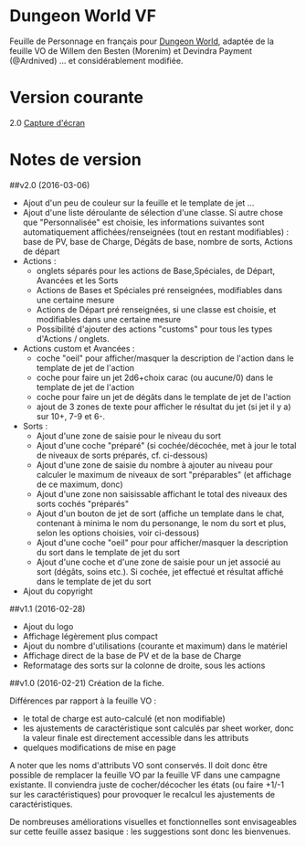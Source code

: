 # Dungeon World VF

Feuille de Personnage en français pour [Dungeon World](http://dungeonworld-fr.blogspot.fr/), adaptée de la feuille VO de Willem den Besten (Morenim) et Devindra Payment (@Ardnived) ... et considérablement modifiée.

# Version courante
2.0 [Capture d'écran](dwfr.png)

# Notes de version

##v2.0 (2016-03-06)
* Ajout d'un peu de couleur sur la feuille et le template de jet ...
* Ajout d'une liste déroulante de sélection d'une classe. Si autre chose que "Personnalisée" est choisie, les informations suivantes sont automatiquement affichées/renseignées (tout en restant modifiables) : base de PV, base de Charge, Dégâts de base, nombre de sorts, Actions de départ
* Actions :
  * onglets séparés pour les actions de Base,Spéciales, de Départ, Avancées et les Sorts
  * Actions de Bases et Spéciales pré renseignées, modifiables dans une certaine mesure
  * Actions de Départ pré renseignées, si une classe est choisie, et modifiables dans une certaine mesure
  * Possibilité d'ajouter des actions "customs" pour tous les types d'Actions / onglets.
* Actions custom et Avancées : 
  * coche "oeil" pour afficher/masquer la  description de l'action dans le template de jet de l'action
  * coche pour faire un jet  2d6+choix carac (ou aucune/0) dans le template de jet de l'action
  * coche pour faire un jet de dégâts dans le template de jet de l'action
  * ajout de 3 zones de texte pour afficher le résultat du jet (si jet il y a) sur 10+, 7-9 et 6-.
* Sorts : 
  * Ajout d'une zone de saisie pour le niveau du sort
  * Ajout d'une coche "préparé" (si cochée/décochée, met à jour le total de niveaux de sorts préparés, cf. ci-dessous)
  * Ajout d'une zone de saisie du nombre à ajouter au niveau pour calculer le maximum de niveaux de sort "préparables" (et affichage de ce maximum, donc)
  * Ajout d'une zone non saisissable affichant le total des niveaux des sorts cochés "préparés"
  * Ajout d'un bouton de jet de sort (affiche un template dans le chat, contenant à minima le nom du personange, le nom du sort et plus, selon les options choisies, voir ci-dessous)
  * Ajout d'une coche "oeil" pour  pour afficher/masquer la  description du sort dans le template de jet du sort
  * Ajout d'une coche et d'une zone de saisie pour un jet associé au sort (dégâts, soins etc.). Si cochée, jet effectué et résultat affiché dans le template de jet du sort
* Ajout du copyright

##v1.1 (2016-02-28)
* Ajout du logo
* Affichage légèrement plus compact
* Ajout du nombre d'utilisations (courante et maximum) dans le matériel
* Affichage direct de la base de PV et de la base de Charge 
* Reformatage des sorts sur la colonne de droite, sous les actions

##v1.0 (2016-02-21)
Création de la fiche.

Différences par rapport à la feuille VO :

* le total de charge est auto-calculé (et non modifiable)
* les ajustements de caractéristique sont calculés par sheet worker, donc la valeur finale est directement accessible dans les attributs
* quelques modifications de mise en page

A noter que les noms d'attributs VO sont conservés. Il doit donc être possible de remplacer la feuille VO par la feuille VF dans une campagne existante. Il conviendra juste de cocher/décocher les états (ou faire +1/-1 sur les caractéristiques) pour provoquer le recalcul les ajustements de caractéristiques.

De nombreuses améliorations visuelles et fonctionnelles sont envisageables sur cette feuille assez basique : les suggestions sont donc les bienvenues.
